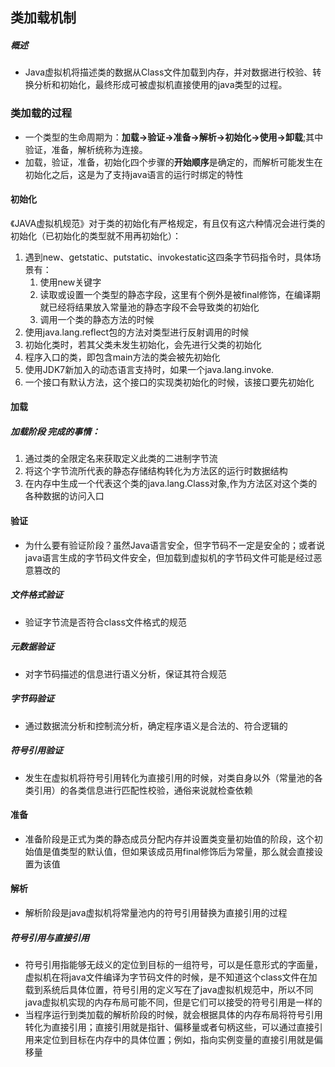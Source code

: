 ##  类加载机制

##### 概述

- Java虚拟机将描述类的数据从Class文件加载到内存，并对数据进行校验、转换分析和初始化，最终形成可被虚拟机直接使用的java类型的过程。



### 类加载的过程

- 一个类型的生命周期为：**加载->验证->准备->解析->初始化->使用->卸载**;其中验证，准备，解析统称为连接。
- 加载，验证，准备，初始化四个步骤的**开始顺序**是确定的，而解析可能发生在初始化之后，这是为了支持java语言的运行时绑定的特性

#### 初始化

《JAVA虚拟机规范》对于类的初始化有严格规定，有且仅有这六种情况会进行类的初始化（已初始化的类型就不用再初始化）：

1. 遇到new、getstatic、putstatic、invokestatic这四条字节码指令时，具体场景有：
   1. 使用new关键字
   2. 读取或设置一个类型的静态字段，这里有个例外是被final修饰，在编译期就已经将结果放入常量池的静态字段不会导致类的初始化
   3. 调用一个类的静态方法的时候
2. 使用java.lang.reflect包的方法对类型进行反射调用的时候
3. 初始化类时，若其父类未发生初始化，会先进行父类的初始化
4. 程序入口的类，即包含main方法的类会被先初始化
5. 使用JDK7新加入的动态语言支持时，如果一个java.lang.invoke.
6. 一个接口有默认方法，这个接口的实现类初始化的时候，该接口要先初始化



#### 加载

##### 加载阶段 完成的事情：

1. 通过类的全限定名来获取定义此类的二进制字节流
2. 将这个字节流所代表的静态存储结构转化为方法区的运行时数据结构
3. 在内存中生成一个代表这个类的java.lang.Class对象,作为方法区对这个类的各种数据的访问入口



#### 验证

- 为什么要有验证阶段？虽然Java语言安全，但字节码不一定是安全的；或者说java语言生成的字节码文件安全，但加载到虚拟机的字节码文件可能是经过恶意篡改的

##### 文件格式验证

- 验证字节流是否符合class文件格式的规范

##### 元数据验证

- 对字节码描述的信息进行语义分析，保证其符合规范

##### 字节码验证

- 通过数据流分析和控制流分析，确定程序语义是合法的、符合逻辑的

##### 符号引用验证

- 发生在虚拟机将符号引用转化为直接引用的时候，对类自身以外（常量池的各类引用）的各类信息进行匹配性校验，通俗来说就检查依赖

#### 准备

- 准备阶段是正式为类的静态成员分配内存并设置类变量初始值的阶段，这个初始值是值类型的默认值，但如果该成员用final修饰后为常量，那么就会直接设置为该值

#### 解析

- 解析阶段是java虚拟机将常量池内的符号引用替换为直接引用的过程

##### 符号引用与直接引用

- 符号引用指能够无歧义的定位到目标的一组符号，可以是任意形式的字面量，虚拟机在将java文件编译为字节码文件的时候，是不知道这个class文件在加载到系统后具体位置，符号引用的定义写在了java虚拟机规范中，所以不同java虚拟机实现的内存布局可能不同，但是它们可以接受的符号引用是一样的
- 当程序运行到类加载的解析阶段的时候，就会根据具体的内存布局将符号引用转化为直接引用；直接引用就是指针、偏移量或者句柄这些，可以通过直接引用来定位到目标在内存中的具体位置；例如，指向实例变量的直接引用就是偏移量